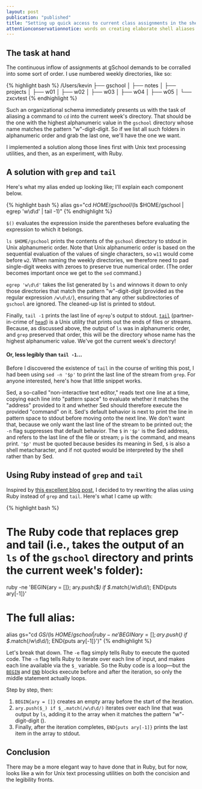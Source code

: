 ```yaml
---
layout: post
publication: "published"
title: "Setting up quick access to current class assignments in the shell"
attentionconservationnotice: words on creating elaborate shell aliases with Unix text processing utilities (and with Ruby).
---
```


## The task at hand
The continuous inflow of assignments at gSchool demands to be corralled into some sort of order. I use numbered weekly directories, like so:

{% highlight bash %}
/Users/kevin
├── gschool
│   ├── notes
│   ├── projects
│   ├── w01
│   ├── w02
│   ├── w03
│   ├── w04
│   ├── w05
│   └── zxcvtest
{% endhighlight %}

Such an organizational schema immediately presents us with the task of aliasing a command to `cd` into the current week's directory. That should be the one with the highest alphanumeric value in the `gschool` directory whose name matches the pattern "w"-digit-digit. So if we list all such folders in alphanumeric order and grab the last one, we'll have the one we want.

I implemented a solution along those lines first with Unix text processing utilities, and then, as an experiment, with Ruby.


## A solution with `grep` and `tail`
Here's what my alias ended up looking like; I'll explain each component below.

{% highlight bash %}
alias gs="cd $HOME/gschool/$(ls $HOME/gschool | egrep 'w\d\d' | tail -1)"
{% endhighlight %}

`$()` evaluates the expression inside the parentheses before evaluating the expression to which it belongs.

`ls $HOME/gschool` prints the contents of the `gschool` directory to stdout in Unix alphanumeric order. Note that Unix alphanumeric order is based on the sequential evaluation of the values of single characters, so `w11` would come before `w2`. When naming the weekly directories, we therefore need to pad single-digit weeks with zeroes to preserve true numerical order. (The order becomes important once we get to the `sed` command.)

`egrep 'w\d\d'` takes the list generated by `ls` and winnows it down to only those directories that match the pattern "w"-digit-digit (provided as the regular expression `/w\d\d/`), ensuring that any other subdirectories of `gschool` are ignored. The cleaned-up list is printed to stdout.

Finally, `tail -1` prints the last line of `egrep`'s output to stdout.  [`tail`](http://en.wikipedia.org/wiki/Tail_%28Unix%29) (partner-in-crime of [`head`](http://en.wikipedia.org/wiki/Head_%28Unix%29)) is a Unix utility that prints out the ends of files or streams. Because, as discussed above, the output of `ls` was in alphanumeric order, and `grep` preserved that order, this will be the directory whose name has the highest alphanumeric value. We've got the current week's directory!

#### Or, less legibly than `tail -1`...
Before I discovered the existence of `tail` in the course of writing this post, I had been using `sed -n '$p'` to print the last line of the stream from `grep`. For anyone interested, here's how that little snippet works.

Sed, a so-called "non-interactive text editor," reads text one line at a time, copying each line into "pattern space" to evaluate whether it matches the "address" provided to it and whether Sed should therefore execute the provided "command" on it. Sed's default behavior is next to print the line in pattern space to stdout before moving onto the next line. We don't want that, because we only want the last line of the stream to be printed out; the `-n` flag suppresses that default behavior. The `$` in `'$p'` is the Sed address, and refers to the last line of the file or stream; `p` is the command, and means print. `'$p'` must be quoted because besides its meaning in Sed, `$` is also a shell metacharacter, and if not quoted would be interpreted by the shell rather than by Sed.


## Using Ruby instead of `grep` and `tail`
Inspired by [this excellent blog post](https://robm.me.uk/ruby/2013/11/20/ruby-enp.html), I decided to try rewriting the alias using Ruby instead of `grep` and `tail`. Here's what I came up with:

{% highlight bash %}
# The Ruby code that replaces grep and tail (i.e., takes the output of an `ls` of the `gschool` directory and prints the current week's folder):

ruby -ne 'BEGIN{ary = []}; ary.push($_) if $_.match(/w\d\d/); END{puts ary[-1]}'

# The full alias:

alias gs="cd $GS/$(ls $HOME/gschool | ruby -ne 'BEGIN{ary = []}; ary.push($_) if $_.match(/w\d\d/); END{puts ary[-1]}')"
{% endhighlight %}

Let's break that down. The `-e` flag simply tells Ruby to execute the quoted code. The `-n` flag tells Ruby to iterate over each line of input, and makes each line available via the `$_` variable. So the Ruby code is a loop—but the [`BEGIN`](http://ruby-doc.org/docs/keywords/1.9/#M000009) and [`END`](http://ruby-doc.org/docs/keywords/1.9/#M000009) blocks execute before and after the iteration, so only the middle statement actually loops.

Step by step, then:

1. `BEGIN{ary = []}` creates an empty array before the start of the iteration.
2. `ary.push($_) if $_.match(/w\d\d/)` iterates over each line that was output by `ls`, adding it to the array when it matches the pattern "w"-digit-digit ().
3. Finally, after the iteration completes, `END{puts ary[-1]}` prints the last item in the array to stdout.


## Conclusion
There may be a more elegant way to have done that in Ruby, but for now, looks like a win for Unix text processing utilities on both the concision and the legibility fronts.
